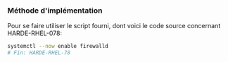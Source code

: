 ### Méthode d'implémentation
Pour se faire utiliser le script fourni, dont voici le code source concernant HARDE-RHEL-078:
```bash
systemctl --now enable firewalld
# Fin: HARDE-RHEL-78
```
